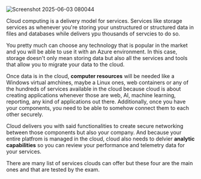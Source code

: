 ![Screenshot 2025-06-03 080044](https://github.com/user-attachments/assets/a2d1ef80-8ef9-459d-8cde-38cab63ef47a)

Cloud computing is a delivery model for services. Services like storage services as whenever you're storing your unstructured or structured data in files and databases while delivers ypu thousands of servcies to do so.

You pretty much can choose any technology that is popular in the market and you will be able to use it with an Azure environment. In this case, storage doesn't only mean storing data but also all the services and tools that allow you to migrate your data to the cloud.


Once data is in the cloud, **computer resources** will be needed like a Windows virtual amchines, maybe a Linux ones, web containers or any of the hundreds of services available in the cloud because cloud is about creating applications whenever those are web, AI, machine learning, reporting, any kind of applications out there. Additionally, once you have your components, you need to be able to somehow connect them to each other securely. 

Cloud delivers you with said functionalities to create secure networking between those components but also your company. And because your entire platfrom is managed in the cloud, cloud also needs to delvier **analytic capabilities** so you can review your performance and telemetry data for your services. 

There are many list of services clouds can offer but these four are the main ones and that are tested by the exam.
